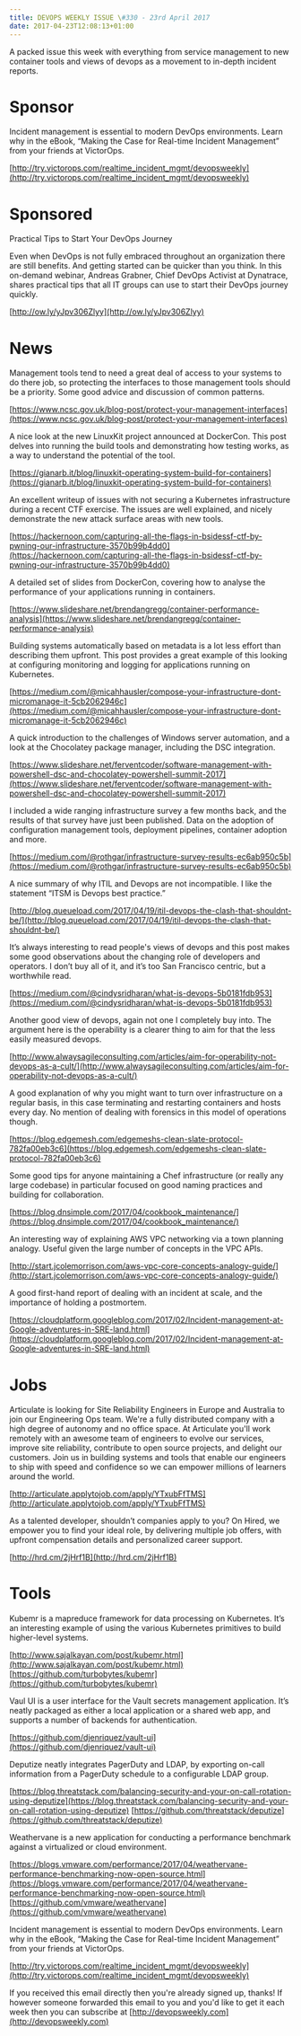 ```yaml
---
title: DEVOPS WEEKLY ISSUE \#330 - 23rd April 2017 
date: 2017-04-23T12:08:13+01:00
---
```


A packed issue this week with everything from service management to new container tools and views of devops as a movement to in-depth incident reports.


Sponsor
======

Incident management is essential to modern DevOps environments. Learn why in the eBook, “Making the Case for Real-time Incident Management” from your friends at VictorOps.

[http://try.victorops.com/realtime_incident_mgmt/devopsweekly](http://try.victorops.com/realtime_incident_mgmt/devopsweekly)


Sponsored
========

Practical Tips to Start Your DevOps Journey

Even when DevOps is not fully embraced throughout an organization there are still benefits. And getting started can be quicker than you think. In this on-demand webinar, Andreas Grabner, Chief DevOps Activist at Dynatrace, shares practical tips that all IT groups can use to start their DevOps journey quickly.

[http://ow.ly/yJpv306Zlyy](http://ow.ly/yJpv306Zlyy)


News
====

Management tools tend to need a great deal of access to your systems to do there job, so protecting the interfaces to those management tools should be a priority. Some good advice and discussion of common patterns.

[https://www.ncsc.gov.uk/blog-post/protect-your-management-interfaces](https://www.ncsc.gov.uk/blog-post/protect-your-management-interfaces)


A nice look at the new LinuxKit project announced at DockerCon. This post delves into running the build tools and demonstrating how testing works, as a way to understand the potential of the tool.

[https://gianarb.it/blog/linuxkit-operating-system-build-for-containers](https://gianarb.it/blog/linuxkit-operating-system-build-for-containers)


An excellent writeup of issues with not securing a Kubernetes infrastructure during a recent CTF exercise. The issues are well explained, and nicely demonstrate the new attack surface areas with new tools.

[https://hackernoon.com/capturing-all-the-flags-in-bsidessf-ctf-by-pwning-our-infrastructure-3570b99b4dd0](https://hackernoon.com/capturing-all-the-flags-in-bsidessf-ctf-by-pwning-our-infrastructure-3570b99b4dd0)


A detailed set of slides from DockerCon, covering how to analyse the performance of your applications running in containers.

[https://www.slideshare.net/brendangregg/container-performance-analysis](https://www.slideshare.net/brendangregg/container-performance-analysis)


Building systems automatically based on metadata is a lot less effort than describing them upfront. This post provides a great example of this looking at configuring monitoring and logging for applications running on Kubernetes.

[https://medium.com/@micahhausler/compose-your-infrastructure-dont-micromanage-it-5cb2062946c](https://medium.com/@micahhausler/compose-your-infrastructure-dont-micromanage-it-5cb2062946c)


A quick introduction to the challenges of Windows server automation, and a look at the Chocolatey package manager, including the DSC integration.

[https://www.slideshare.net/ferventcoder/software-management-with-powershell-dsc-and-chocolatey-powershell-summit-2017](https://www.slideshare.net/ferventcoder/software-management-with-powershell-dsc-and-chocolatey-powershell-summit-2017)


I included a wide ranging infrastructure survey a few months back, and the results of that survey have just been published. Data on the adoption of configuration management tools, deployment pipelines, container adoption and more.

[https://medium.com/@rothgar/infrastructure-survey-results-ec6ab950c5b](https://medium.com/@rothgar/infrastructure-survey-results-ec6ab950c5b)


A nice summary of why ITIL and Devops are not incompatible. I like the statement “ITSM is Devops best practice.”

[http://blog.queueload.com/2017/04/19/itil-devops-the-clash-that-shouldnt-be/](http://blog.queueload.com/2017/04/19/itil-devops-the-clash-that-shouldnt-be/)


It’s always interesting to read people's views of devops and this post makes some good observations about the changing role of developers and operators. I don’t buy all of it, and it’s too San Francisco centric, but a worthwhile read.

[https://medium.com/@cindysridharan/what-is-devops-5b0181fdb953](https://medium.com/@cindysridharan/what-is-devops-5b0181fdb953)


Another good view of devops, again not one I completely buy into. The argument here is the operability is a clearer thing to aim for that the less easily measured devops.

[http://www.alwaysagileconsulting.com/articles/aim-for-operability-not-devops-as-a-cult/](http://www.alwaysagileconsulting.com/articles/aim-for-operability-not-devops-as-a-cult/)


A good explanation of why you might want to turn over infrastructure on a regular basis, in this case terminating and restarting containers and hosts every day. No mention of dealing with forensics in this model of operations though.

[https://blog.edgemesh.com/edgemeshs-clean-slate-protocol-782fa00eb3c6](https://blog.edgemesh.com/edgemeshs-clean-slate-protocol-782fa00eb3c6)


Some good tips for anyone maintaining a Chef infrastructure (or really any large codebase) in particular focused on good naming practices and building for collaboration.

[https://blog.dnsimple.com/2017/04/cookbook_maintenance/](https://blog.dnsimple.com/2017/04/cookbook_maintenance/)


An interesting way of explaining AWS VPC networking via a town planning analogy. Useful given the large number of concepts in the VPC APIs.

[http://start.jcolemorrison.com/aws-vpc-core-concepts-analogy-guide/](http://start.jcolemorrison.com/aws-vpc-core-concepts-analogy-guide/)


A good first-hand report of dealing with an incident at scale, and the importance of holding a postmortem.

[https://cloudplatform.googleblog.com/2017/02/Incident-management-at-Google-adventures-in-SRE-land.html](https://cloudplatform.googleblog.com/2017/02/Incident-management-at-Google-adventures-in-SRE-land.html)


Jobs
====

Articulate is looking for Site Reliability Engineers in Europe and Australia to join our Engineering Ops team. We're a fully distributed company with a high degree of autonomy and no office space. At Articulate you'll work remotely with an awesome team of engineers to evolve our services, improve site reliability, contribute to open source projects, and delight our customers. Join us in building systems and tools that enable our engineers to ship with speed and confidence so we can empower millions of learners around the world.

[http://articulate.applytojob.com/apply/YTxubFfTMS](http://articulate.applytojob.com/apply/YTxubFfTMS)


As a talented developer, shouldn’t companies apply to you? On Hired, we empower you to find your ideal role, by delivering multiple job offers, with upfront compensation details and personalized career support.

[http://hrd.cm/2jHrf1B](http://hrd.cm/2jHrf1B)


Tools
=====

Kubemr is a mapreduce framework for data processing on Kubernetes. It’s an interesting example of using the various Kubernetes primitives to build higher-level systems.

[http://www.sajalkayan.com/post/kubemr.html](http://www.sajalkayan.com/post/kubemr.html)
[https://github.com/turbobytes/kubemr](https://github.com/turbobytes/kubemr)


Vaul UI is a user interface for the Vault secrets management application. It’s neatly packaged as either a local application or a shared web app, and supports a number of backends for authentication.

[https://github.com/djenriquez/vault-ui](https://github.com/djenriquez/vault-ui)


Deputize neatly integrates PagerDuty and LDAP, by exporting on-call information from a PagerDuty schedule to a configurable LDAP group.

[https://blog.threatstack.com/balancing-security-and-your-on-call-rotation-using-deputize](https://blog.threatstack.com/balancing-security-and-your-on-call-rotation-using-deputize)
[https://github.com/threatstack/deputize](https://github.com/threatstack/deputize)


Weathervane is a new application for conducting a performance benchmark against a virtualized or cloud environment.

[https://blogs.vmware.com/performance/2017/04/weathervane-performance-benchmarking-now-open-source.html](https://blogs.vmware.com/performance/2017/04/weathervane-performance-benchmarking-now-open-source.html)
[https://github.com/vmware/weathervane](https://github.com/vmware/weathervane)



Incident management is essential to modern DevOps environments. Learn why in the eBook, “Making the Case for Real-time Incident Management” from your friends at VictorOps.

[http://try.victorops.com/realtime_incident_mgmt/devopsweekly](http://try.victorops.com/realtime_incident_mgmt/devopsweekly)



If you received this email directly then you're already signed up, thanks! If however someone forwarded this email to you and you'd like to get it each week then you can subscribe at [http://devopsweekly.com](http://devopsweekly.com)

